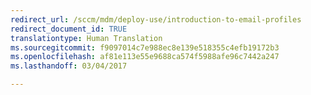 ```yaml
---
redirect_url: /sccm/mdm/deploy-use/introduction-to-email-profiles
redirect_document_id: TRUE
translationtype: Human Translation
ms.sourcegitcommit: f9097014c7e988ec8e139e518355c4efb19172b3
ms.openlocfilehash: af81e113e55e9688ca574f5988afe96c7442a247
ms.lasthandoff: 03/04/2017

---
```


